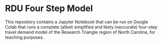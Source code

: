 # RDU Four Step Model

This repository contains a Jupyter Notebook that can be run on Google Colab that runs a complete (albeit simplified and likely inaccurate) four-step travel demand model of the Research Triangle region of North Carolina, for teaching purposes.